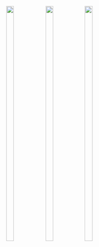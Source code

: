 <p>

  <img src = "https://user-images.githubusercontent.com/125651843/221618334-f48462d7-5d8c-4a8a-bf59-ea5791def09c.png" width=20% height=40%>
  <img src = "https://user-images.githubusercontent.com/125651843/221616892-0c7671ac-89fe-4125-8ee7-c3d9af9576eb.png" width=20% height=40%>
  <img src = "https://user-images.githubusercontent.com/125651843/221616905-ec4c0eff-258d-4d75-9abe-3e4854115f37.png" width=20% height=40%>
  
</p>

